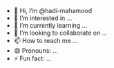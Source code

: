 - 👋 Hi, I’m @hadi-mahamood
- 👀 I’m interested in ...
- 🌱 I’m currently learning ...
- 💞️ I’m looking to collaborate on ...
- 📫 How to reach me ...
- 😄 Pronouns: ...
- ⚡ Fun fact: ...

<!---
hadi-mahamood/hadi-mahamood is a ✨ special ✨ repository because its `README.md` (this file) appears on your GitHub profile.
You can click the Preview link to take a look at your changes.
--->
